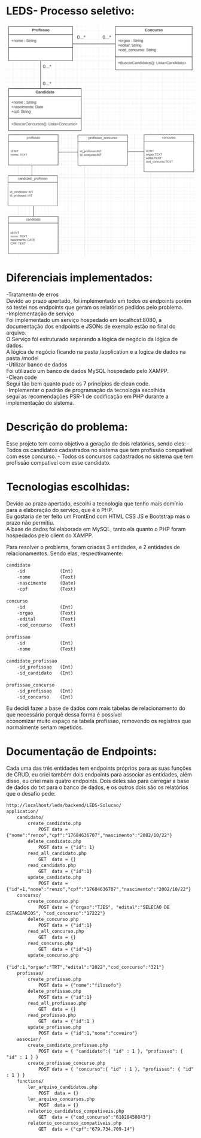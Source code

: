 # LEDS- Processo seletivo:
![Modelo de Classe:](ModeloDeClasse.png)
![Modelo de Dados](ModeloDeDados.png)

# Diferenciais implementados:
-Tratamento de erros  
    Devido ao prazo apertado, foi implementado em todos os endpoints porém só testei nos endpoints que geram os relatórios pedidos pelo problema.  
-Implementação de serviço  
    Foi implementado um serviço hospedado em localhost:8080, a documentação dos endpoints e JSONs de exemplo estão no final do arquivo.  
    O Serviço foi estruturado separando a lógica de negócio da lógica de dados.  
    A lógica de negócio ficando na pasta /application e a logica de dados na pasta /model  
-Utilizar banco de dados  
    Foi utilizado um banco de dados MySQL hospedado pelo XAMPP.  
-Clean code  
    Segui tão bem quanto pude os 7 princípios de clean code.  
-Implementar o padrão de programação da tecnologia escolhida  
    segui as recomendações PSR-1 de codificação em PHP durante a implementação do sistema.  

# Descrição do problema:
Esse projeto tem como objetivo a geração de dois relatórios, sendo eles:
    - Todos os candidatos cadastrados no sistema que tem profissão compativel com esse concurso.
    - Todos os concursos cadastrados no sistema que tem profissão compativel com esse candidato.  

# Tecnologias escolhidas:
Devido ao prazo apertado, escolhi a tecnologia que tenho mais domínio para a elaboração do serviço, que é o PHP.  
Eu gostaria de ter feito um FrontEnd com HTML CSS JS e Bootstrap mas o prazo não permitiu.  
A base de dados foi elaborada em MySQL, tanto ela quanto o PHP foram hospedados pelo client do XAMPP.  

Para resolver o problema, foram criadas 3 entidades, e 2 entidades de relacionamentos. Sendo elas, respectivamente: 

    candidato
        -id             (Int)
        -nome           (Text)
        -nascimento     (Date)
        -cpf            (Text)

    concurso
        -id             (Int)
        -orgao          (Text)
        -edital         (Text)
        -cod_concurso   (Text)

    profissao
        -id             (Int)
        -nome           (Text)

    candidato_profissao
        -id_profissao   (Int)
        -id_candidato   (Int)

    profissao_concurso
        -id_profissao   (Int)
        -id_concurso    (Int)

Eu decidi fazer a base de dados com mais tabelas de relacionamento do que necessário porquê dessa forma é possível  
economizar muito espaço na tabela profissao, removendo os registros que normalmente seriam repetidos.

# Documentação de Endpoints:
Cada uma das três entidades tem endpoints próprios para as suas funções de CRUD, eu criei também dois endpoints para associar as entidades, além disso, eu criei mais quatro endpoints.
Dois deles são para carregar a base de dados do txt para o banco de dados, e os outros dois são os relatórios que o desafio pede:  

    http://localhost/leds/backend/LEDS-Solucao/  
    application/  
        candidato/  
            create_candidato.php  
                POST data = {"nome":"renzo","cpf":"17684636707","nascimento":"2002/10/22"}  
            delete_candidato.php  
                POST data = {"id": 1}  
            read_all_candidato.php  
                GET  data = {}  
            read_candidato.php  
                GET  data = {"id":1}  
            update_candidato.php  
                POST data = {"id"=1,"nome":"renzo","cpf":"17684636707","nascimento":"2002/10/22"}  
        concurso/  
            create_concurso.php  
                POST data = {"orgao":"TJES", "edital":"SELECAO DE ESTAGIARIOS", "cod_concurso":"17222"}  
            delete_concurso.php  
                POST data = {"id":1}  
            read_all_concurso.php  
                GET  data = {}  
            read_concurso.php  
                GET  data = {"id"=1}  
            update_concurso.php  
                {"id":1,"orgao":"TRT","edital":"2022","cod_concurso":"321"}  
        profissao/  
            create_profissao.php  
                POST data = {"nome":"filosofo"}  
            delete_profissao.php  
                POST data = {"id":1}  
            read_all_profissao.php  
                GET  data = {}  
            read_profissao.php  
                GET  data = {"id":1 }  
            update_profissao.php  
                POST data = {"id":1,"nome":"coveiro"}  
        associar/  
            create_candidato_profissao.php  
                POST data = { "candidato":{ "id" : 1 }, "profissao": { "id" : 1 } }  
            create_profissao_concurso.php  
                POST data = { "concurso":{ "id" : 1 }, "profissao": { "id" : 1 } }  
        functions/  
            ler_arquivo_candidatos.php  
                POST  data = {}  
            ler_arquivo_concursos.php  
                POST  data = {}  
            relatorio_candidatos_compativeis.php  
                GET  data = {"cod_concurso":"61828450843"}  
            relatorio_concursos_compativeis.php  
                GET  data = {"cpf":"679.734.709-14"}  


